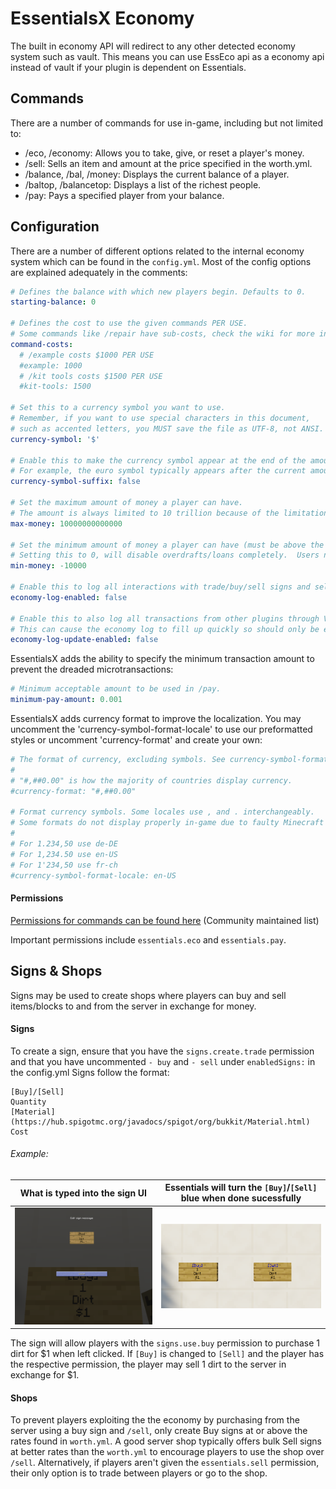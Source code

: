 # EssentialsX Economy
The built in economy API will redirect to any other detected economy system such as vault. This means you can use EssEco api as a economy api instead of vault if your plugin is dependent on Essentials.
## Commands
There are a number of commands for use in-game, including but not limited to:
   - /eco, /economy: Allows you to take, give, or reset a player's money.
   - /sell: Sells an item and amount at the price specified in the worth.yml.
   - /balance, /bal, /money: Displays the current balance of a player.
   - /baltop, /balancetop: Displays a list of the richest people.
   - /pay: Pays a specified player from your balance.
## Configuration
There are a number of different options related to the internal economy system which can be found in the `config.yml`.
Most of the config options are explained adequately in the comments:
```yml
# Defines the balance with which new players begin. Defaults to 0.
starting-balance: 0

# Defines the cost to use the given commands PER USE.
# Some commands like /repair have sub-costs, check the wiki for more information.
command-costs:
  # /example costs $1000 PER USE
  #example: 1000
  # /kit tools costs $1500 PER USE
  #kit-tools: 1500

# Set this to a currency symbol you want to use.
# Remember, if you want to use special characters in this document, 
# such as accented letters, you MUST save the file as UTF-8, not ANSI.
currency-symbol: '$'

# Enable this to make the currency symbol appear at the end of the amount rather than at the start.
# For example, the euro symbol typically appears after the current amount.
currency-symbol-suffix: false

# Set the maximum amount of money a player can have.
# The amount is always limited to 10 trillion because of the limitations of a java double.
max-money: 10000000000000

# Set the minimum amount of money a player can have (must be above the negative of max-money).
# Setting this to 0, will disable overdrafts/loans completely.  Users need 'essentials.eco.loan' perm to go below 0.
min-money: -10000

# Enable this to log all interactions with trade/buy/sell signs and sell command.
economy-log-enabled: false

# Enable this to also log all transactions from other plugins through Vault.
# This can cause the economy log to fill up quickly so should only be enabled for testing purposes!
economy-log-update-enabled: false
```
EssentialsX adds the ability to specify the minimum transaction amount to prevent the dreaded microtransactions:
```yml
# Minimum acceptable amount to be used in /pay.
minimum-pay-amount: 0.001
```
EssentialsX adds currency format to improve the localization. You may uncomment the 'currency-symbol-format-locale' to use our preformatted styles or uncomment 'currency-format' and create your own:
```yml
# The format of currency, excluding symbols. See currency-symbol-format-locale for symbol configuration.
#
# "#,##0.00" is how the majority of countries display currency.
#currency-format: "#,##0.00"

# Format currency symbols. Some locales use , and . interchangeably.
# Some formats do not display properly in-game due to faulty Minecraft font rendering.
#
# For 1.234,50 use de-DE
# For 1,234.50 use en-US
# For 1'234,50 use fr-ch
#currency-symbol-format-locale: en-US
```
#### Permissions
[Permissions for commands can be found here](https://essinfo.xeya.me/permissions.html) (Community maintained list)

Important permissions include `essentials.eco` and  `essentials.pay`.
## Signs & Shops
Signs may be used to create shops where players can buy and sell items/blocks to and from the server in exchange for money. 
#### Signs
To create a sign, ensure that you have the `signs.create.trade` permission and that you have uncommented `- buy` and `- sell` under `enabledSigns:` in the config.yml
Signs follow the format:
```
[Buy]/[Sell]
Quantity
[Material](https://hub.spigotmc.org/javadocs/spigot/org/bukkit/Material.html)
Cost
```
###### Example:
What is typed into the sign UI | Essentials will turn the `[Buy]`/`[Sell]` blue when done sucessfully
:-------------------------------:|:-------------------------------:
| ![Image of Sign Creation UI](/images/EcoBuySignUI.png?v=4&s=360) | ![Image of Completed Buy/Sell Signs](/images/EcoBuySellSign.png?v=4&s=400) |

The sign will allow players with the `signs.use.buy` permission to purchase 1 dirt for $1 when left clicked. If `[Buy]` is changed to `[Sell]` and the player has the respective permission, the player may sell 1 dirt to the server in exchange for $1.
#### Shops
To prevent players exploiting the the economy by purchasing from the server using a buy sign and `/sell`, only create Buy signs at or above the rates found in `worth.yml`.
A good server shop typically offers bulk Sell signs at better rates than the `worth.yml` to encourage players to use the shop over `/sell`.
Alternatively, if players aren't given the `essentials.sell` permission, their only option is to trade between players or go to the shop.
